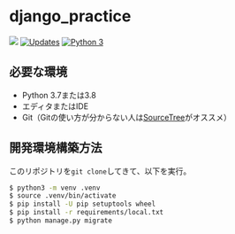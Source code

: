 # django_practice

![](https://github.com/shonan-py/django_practice/workflows/test/badge.svg)
[![Updates](https://pyup.io/repos/github/shonan-py/django_practice/shield.svg)](https://pyup.io/repos/github/shonan-py/django_practice/)
[![Python 3](https://pyup.io/repos/github/shonan-py/django_practice/python-3-shield.svg)](https://pyup.io/repos/github/shonan-py/django_practice/)

## 必要な環境

- Python 3.7または3.8
- エディタまたはIDE
- Git（Gitの使い方が分からない人は[SourceTree](https://www.sourcetreeapp.com/)がオススメ）


## 開発環境構築方法

このリポジトリを`git clone`してきて、以下を実行。

```bash
$ python3 -m venv .venv
$ source .venv/bin/activate
$ pip install -U pip setuptools wheel
$ pip install -r requirements/local.txt
$ python manage.py migrate
```
